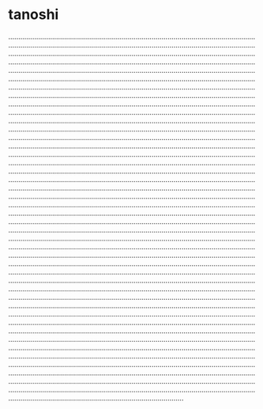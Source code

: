 # tanoshi

............................................................................................................................................................................................................................................................................................................................................................................................................................................................................................................................................................................................................................................................................................................................................................................................................................................................................................................................................................................................................................................................................................................................................................................................................................................................................................................................................................................................................................................................................................................................................................................................................................................................................................................................................................................................................................................................................................................................................................................................................................................................................................................................................................................................................................................................................................................................................................................................................................................................................................................................................................................................................................................................................................................................................................................................................................................................................................................................................................................................................................................................................................................................................................................................................................................................................................................................................................................................................................................................................................................................................................................................................................................................................................................................................................................................................................................................................................................................................................................................................................................................................................................................................................................................................................................................................................................................................................................................................................................................................................................................................................................................................................................................................................................................................................................................................................................................................................................................................................................................................................................................................................................................................................................................................................................................................................................................................................................................................................................................................................................................................................................................................................................